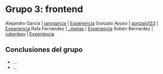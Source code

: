 # Grupo 3: frontend 

Alejandro García | [janogarcia](https://twitter.com/janogarcia) | [Experiencia](http://ftt.programania.net/experiencias/14.html) 
Gonzalo Ayuso | [gonzalo123](https://twitter.com/gonzalo123) | [Experiencia](http://ftt.programania.net/experiencias/32.html) 
Rafa Fernández | [_mejias](https://twitter.com/_mejias) | [Experiencia](http://ftt.programania.net/experiencias/52.html) 
Rubén Bernardez | [rubenbpv](https://twitter.com/rubenbpv) | [Experiencia](http://ftt.programania.net/experiencias/36.html) 
 

## Conclusiones del grupo
- ...
- ...

